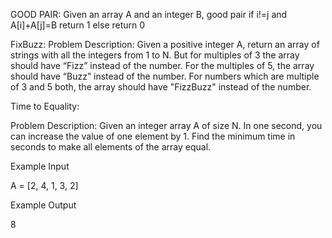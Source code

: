 GOOD PAIR:
Given an array A and an integer B, good pair if i!=j and A[i]+A[j]=B return 1 else return 0

FixBuzz:
Problem Description:
Given a positive integer A, return an array of strings with all the integers from 1 to N. But for multiples of 3 the array should have “Fizz” instead of the number. For the multiples of 5, the array should have “Buzz” instead of the number. For numbers which are multiple of 3 and 5 both, the array should have "FizzBuzz" instead of the number.


Time to Equality:

Problem Description:
Given an integer array A of size N. In one second, you can increase the value of one element by 1.
Find the minimum time in seconds to make all elements of the array equal.

Example Input

A = [2, 4, 1, 3, 2]


Example Output

8
